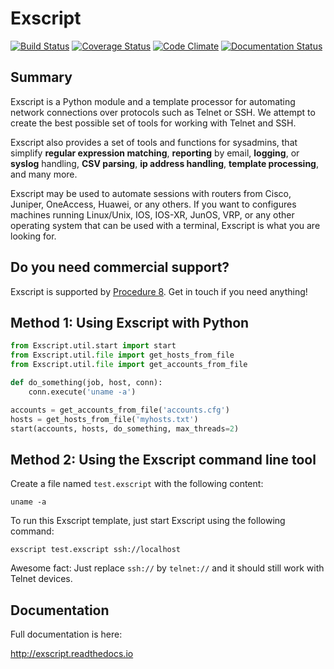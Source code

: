# Exscript

[![Build Status](https://travis-ci.org/knipknap/exscript.svg?branch=master)](https://travis-ci.org/knipknap/exscript)
[![Coverage Status](https://coveralls.io/repos/github/knipknap/exscript/badge.svg?branch=master)](https://coveralls.io/github/knipknap/exscript?branch=master)
[![Code Climate](https://lima.codeclimate.com/github/knipknap/exscript/badges/gpa.svg)](https://lima.codeclimate.com/github/knipknap/exscript)
[![Documentation Status](https://readthedocs.org/projects/exscript/badge/?version=latest)](http://exscript.readthedocs.io/en/latest/?badge=latest)

## Summary

Exscript is a Python module and a template processor for automating network 
connections over protocols such as Telnet or SSH. We attempt to create the 
best possible set of tools for working with Telnet and SSH.

Exscript also provides a set of tools and functions for sysadmins, that
simplify **regular expression matching**, **reporting** by email, **logging**,
or **syslog** handling, **CSV parsing**, **ip address handling**,
**template processing**, and many more.

Exscript may be used to automate sessions with routers from Cisco, Juniper, 
OneAccess, Huawei, or any others. If you want to configures machines 
running Linux/Unix, IOS, IOS-XR, JunOS, VRP, or any other operating system 
that can be used with a terminal, Exscript is what you are looking for.

## Do you need commercial support?

Exscript is supported by [Procedure 8](https://procedure8.com). Get in touch if you need anything!

## Method 1: Using Exscript with Python

```python
from Exscript.util.start import start
from Exscript.util.file import get_hosts_from_file
from Exscript.util.file import get_accounts_from_file

def do_something(job, host, conn):
    conn.execute('uname -a')

accounts = get_accounts_from_file('accounts.cfg')
hosts = get_hosts_from_file('myhosts.txt')
start(accounts, hosts, do_something, max_threads=2)
```

## Method 2: Using the Exscript command line tool

Create a file named `test.exscript` with the following content:

```
uname -a
```

To run this Exscript template, just start Exscript using the following command:

```
exscript test.exscript ssh://localhost
```

Awesome fact: Just replace `ssh://` by `telnet://` and it should still work with Telnet devices.


## Documentation

Full documentation is here:

http://exscript.readthedocs.io
